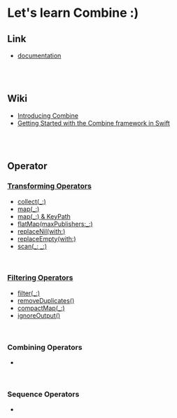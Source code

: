 # Let's learn Combine :)

## Link
- <a href="https://developer.apple.com/documentation/Combine">documentation</a>

<br>
<br>

## Wiki
- <a href="https://github.com/kyeoeol/combine-learning/wiki/Introducing-Combine">Introducing Combine</a>
- <a href="https://github.com/kyeoeol/combine-learning/wiki/Getting-Started-with-the-Combine-framework-in-Swift">Getting Started with the Combine framework in Swift</a>

<br>
<br>

## Operator

### <a href="https://github.com/kyeoeol/combine-learning/blob/main/CombineTransformingOperators.playground/Contents.swift">Transforming Operators</a>
- <a href="https://developer.apple.com/documentation/combine/publisher/collect(_:)">collect(_:)</a>
- <a href="https://developer.apple.com/documentation/combine/publisher/map(_:)-99evh">map(_:)</a>
- <a href="https://developer.apple.com/documentation/combine/publisher/map(_:)-6sm0a">map(_:) & KeyPath</a>
- <a href="https://developer.apple.com/documentation/combine/future/flatmap(maxpublishers:_:)-61pe1">flatMap(maxPublishers:_:)</a>
- <a href="https://developer.apple.com/documentation/combine/just/replacenil(with:)">replaceNil(with:)</a>
- <a href="https://developer.apple.com/documentation/combine/publisher/replaceempty(with:)">replaceEmpty(with:)</a>
- <a href="https://developer.apple.com/documentation/combine/publisher/scan(_:_:)">scan(_: _:)</a>

<br>

### <a href="https://github.com/kyeoeol/combine-learning/blob/main/CombineFilteringOperators.playground/Contents.swift">Filtering Operators</a>
- <a href="https://developer.apple.com/documentation/combine/publisher/filter(_:)">filter(_:)</a>
- <a href="https://developer.apple.com/documentation/combine/fail/removeduplicates()">removeDuplicates()</a>
- <a href="https://developer.apple.com/documentation/combine/publisher/compactmap(_:)">compactMap(_:)</a>
- <a href="https://developer.apple.com/documentation/combine/fail/ignoreoutput()">ignoreOutput()</a>

<br>

### Combining Operators
- <a href=""></a>

<br>

### Sequence Operators
- <a href=""></a>
